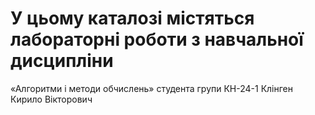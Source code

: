 # У цьому каталозі містяться лабораторні роботи з навчальної дисципліни
«Алгоритми і методи обчислень» студента групи КН-24-1 Клінген Кирило Вікторович